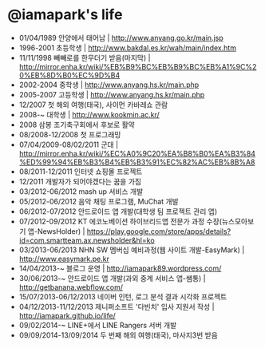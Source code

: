 @iamapark's life
===============

- 01/04/1989 안양에서 태어남 | http://www.anyang.go.kr/main.jsp
- 1996-2001 초등학생 | http://www.bakdal.es.kr/wah/main/index.htm
- 11/11/1998 빼빼로를 한무더기 받음(마지막)  | http://mirror.enha.kr/wiki/%EB%B9%BC%EB%B9%BC%EB%A1%9C%20%EB%8D%B0%EC%9D%B4
- 2002-2004 중학생 | http://www.anyang.hs.kr/main.php
- 2005-2007 고등학생 | http://www.anyang.hs.kr/main.php
- 12/2007 첫 해외 여행(태국), 사이먼 카바레쇼 관람
- 2008-~ 대학생 | http://www.kookmin.ac.kr/
- 2008 삼봉 조기축구회에서 후보로 활약
- 08/2008-12/2008 첫 프로그래밍 
- 07/04/2009-08/02/2011 군대 | http://mirror.enha.kr/wiki/%EC%A0%9C20%EA%B8%B0%EA%B3%84%ED%99%94%EB%B3%B4%EB%B3%91%EC%82%AC%EB%8B%A8
- 08/2011-12/2011 인터넷 쇼핑몰 프로젝트
- 12/2011 개발자가 되어야겠다는 꿈을 가짐
- 03/2012-06/2012 mash up 서비스 개발
- 05/2012-06/2012 음악 채팅 프로그램, MuChat 개발
- 06/2012-07/2012 안드로이드 앱 개발(대학생 팀 프로젝트 관리 앱)
- 07/2012-09/2012 KT 에코노베이션 하이브리드앱 전문가 과정 수장(뉴스모아보기 앱-NewsHolder) | https://play.google.com/store/apps/details?id=com.smartteam.ax.newsholder&hl=ko
- 03/2013-06/2013 NHN SW 멤버십 예비과정(웹 사이트 개발-EasyMark) | http://www.easymark.pe.kr
- 14/04/2013-~ 블로그 운영 | http://iamapark89.wordpress.com/
- 30/06/2013-~ 안드로이드 앱 개발(과외 중계 서비스 앱-쌤통) | http://getbanana.webflow.com/
- 15/07/2013-06/12/2013 네이버 인턴, 로그 분석 결과 시각화 프로젝트
- 04/12/2013-11/12/2013 제니퍼소프트 '다빈치' 입사 지원서 작성 | http://iamapark.github.io/life/
- 09/02/2014-~ LINE+에서 LINE Rangers 서버 개발
- 09/09/2014-13/09/2014 두 번째 해외 여행(태국), 마사지3번 받음
